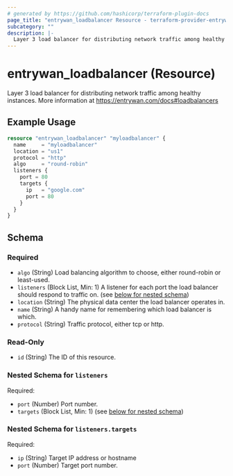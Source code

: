 ```yaml
---
# generated by https://github.com/hashicorp/terraform-plugin-docs
page_title: "entrywan_loadbalancer Resource - terraform-provider-entrywan"
subcategory: ""
description: |-
  Layer 3 load balancer for distributing network traffic among healthy instances.  More information at https://entrywan.com/docs#loadbalancers
---
```


# entrywan_loadbalancer (Resource)

Layer 3 load balancer for distributing network traffic among healthy instances.  More information at https://entrywan.com/docs#loadbalancers

## Example Usage

```terraform
resource "entrywan_loadbalancer" "myloadbalancer" {
  name     = "myloadbalancer"
  location = "us1"
  protocol = "http"
  algo     = "round-robin"
  listeners {
    port = 80
    targets {
      ip   = "google.com"
      port = 80
    }
  }
}
```

<!-- schema generated by tfplugindocs -->
## Schema

### Required

- `algo` (String) Load balancing algorithm to choose, either round-robin or least-used.
- `listeners` (Block List, Min: 1) A listener for each port the load balancer should respond to traffic on. (see [below for nested schema](#nestedblock--listeners))
- `location` (String) The physical data center the load balancer operates in.
- `name` (String) A handy name for remembering which load balancer is which.
- `protocol` (String) Traffic protocol, either tcp or http.

### Read-Only

- `id` (String) The ID of this resource.

<a id="nestedblock--listeners"></a>
### Nested Schema for `listeners`

Required:

- `port` (Number) Port number.
- `targets` (Block List, Min: 1) (see [below for nested schema](#nestedblock--listeners--targets))

<a id="nestedblock--listeners--targets"></a>
### Nested Schema for `listeners.targets`

Required:

- `ip` (String) Target IP address or hostname
- `port` (Number) Target port number.
